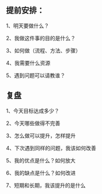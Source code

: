 ## 提前安排：

1、明天要做什么？

2、我做这件事的目的是什么？

3、如何做（流程、方法、步骤）

4、我需要什么资源

5、遇到问题可以请教谁？

## 复盘

1、今天目标达成多少？

2、今天哪些做得不完善

3、怎么做可以提升，怎样提升

4、下次遇到同样的问题，我该如何改善

5、我的优点是什么？如何放大

6、我的缺点是什么？如何改进

7、短期和长期，我该提升的是什么
